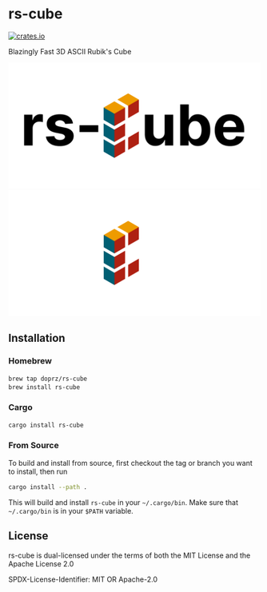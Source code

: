# rs-cube

[![crates.io](https://img.shields.io/crates/v/rs-cube)](https://crates.io/crates/rs-cube)

Blazingly Fast 3D ASCII Rubik's Cube

![rs-cube Logo Light](images/rs-cube_light.png#gh-light-mode-only)
![rs-cube Logo Dark](images/rs-cube_dark.png#gh-dark-mode-only)

## Installation

### Homebrew

```sh
brew tap doprz/rs-cube
brew install rs-cube
```

### Cargo

```sh
cargo install rs-cube
```

### From Source

To build and install from source, first checkout the tag or branch you want to install, then run
```sh
cargo install --path .
```
This will build and install `rs-cube` in your `~/.cargo/bin`. Make sure that `~/.cargo/bin` is in your `$PATH` variable.

## License

rs-cube is dual-licensed under the terms of both the MIT License and the Apache License 2.0

SPDX-License-Identifier: MIT OR Apache-2.0
